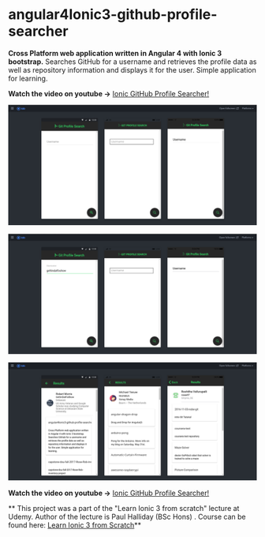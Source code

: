 # angular4Ionic3-github-profile-searcher
**Cross Platform web application written in Angular 4 with Ionic 3 bootstrap.** Searches GitHub for a username and retrieves the profile data as well as repository information and displays it for the user. Simple application for learning. 

**Watch the video on youtube ->** [Ionic GitHub Profile Searcher!](https://youtu.be/UqjNpZ8ZUZA)

![Home Page](https://github.com/GettinDatFoShow/angular4Ionic3-github-profile-searcher/blob/master/project_images/gitprofilesearcher1.png)


![Home Page username](https://github.com/GettinDatFoShow/angular4Ionic3-github-profile-searcher/blob/master/project_images/gitprofilesearcher2.png)



![results page](https://github.com/GettinDatFoShow/angular4Ionic3-github-profile-searcher/blob/master/project_images/gitprofilesearcher3.png)

**Watch the video on youtube ->** [Ionic GitHub Profile Searcher!](https://youtu.be/UqjNpZ8ZUZA)

** This project was a part of the "Learn Ionic 3 from scratch" lecture at Udemy. Author of the lecture is Paul Halliday (BSc Hons) . Course can be found here: [Learn Ionic 3 from Scratch](https://www.udemy.com/learn-ionic-3-from-scratch/)**
